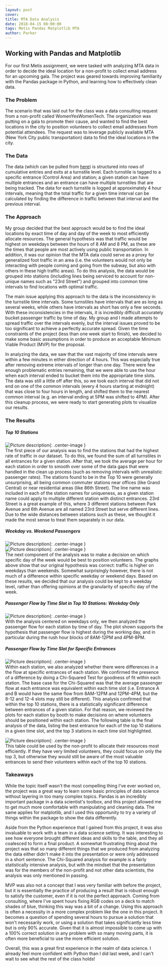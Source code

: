 ```yaml
---
layout: post
cover:
title: MTA Data Analysis
date: 2018-04-15 08:00:00
tags: Metis Pandas Matplotlib MTA
author: Parker
---
```

## Working with Pandas and Matplotlib <br>

For our first Metis assignment, we were tasked with analyzing MTA data in order to decide the ideal location for a non-profit to collect email address for an upcoming gala. The project was geared towards improving familiarity with the Pandas package in Python, and learning how to effectively clean data.

### The Problem

The scenario that was laid out for the class was a data consulting request from a non-profit called WomenYesWomenTech. The organization was putting on a gala to promote their cause, and wanted to find the best locations in the city to position volunteers to collect email addresses from potential attendees. The request was to leverage publicly available MTA (New York City public transportation) data to find the ideal locations in the city.

### The Data

The data (which can be pulled from [here](http://web.mta.info/developers/turnstile.html)) is structured into rows of cumulative entries and exits at a turnstile level. Each turnstile is tagged to a specific entrance (Control Area) and station; a given station can have multiple entrances and an entrance can have multiple turnstiles that are being tracked. The data for each turnstile is logged at approximately 4 hour intervals, meaning that the total traffic for a given time interval can be calculated by finding the difference in traffic between that interval and the previous interval.

### The Approach

My group decided that the best approach would be to find the ideal locations by exact time of day and day of the week to most efficiently allocate resources. The general hypothesis was that traffic would be highest on weekdays between the hours of 8 AM and 8 PM, as these are the times that people are most actively using public transportation. In addition, it was our opinion that the MTA data could serve as a proxy for generalized foot traffic in an area (i.e. the volunteers would not only be interacting with people coming and going from the subway, but also with others in these high traffic areas). To do this analysis, the data would be grouped into stations (including lines being serviced to account for non-unique names such as "23rd Street") and grouped into common time intervals to find locations with optimal traffic.

The main issue applying this approach to the data is the inconsistency in the turnstile time intervals. Some turnstiles have intervals that are as long as several weeks, while others have intervals as short has only a few seconds. With these inconsistencies in the intervals, it is incredibly difficult accurately bucket passenger traffic by time of day. My group and I made attempts to spread traffic over the intervals evenly, but the interval issues proved to be too significant to achieve a perfectly accurate spread. Given the time constraints of the project (less than one week start to finish), we decided to make some basic assumptions in order to produce an acceptable Minimum Viable Product (MVP) for the proposal.

In analyzing the data, we saw that the vast majority of time intervals were within a few minutes in either direction of 4 hours. This was especially true after removing extreme intervals of longer than one day. There were few enough problematic entries remaining, that we were able to use the hour when each interval ended to bucket them into the appropriate time slots. The data was still a little off after this, so we took each interval that did not end on one of the common intervals (every 4 hours starting at midnight) that was close to four hours in length, and shifted them to the nearest common interval (e.g. an interval ending at 5PM was shifted to 4PM). After this cleanup process, we were ready to start generating plots to visualize our results.

### The Results

##### Top 10 Stations
![Picture description](/assets/mta/top10stations.png){: .center-image }<br>
The first piece of our analysis was to find the stations that had the highest rate of traffic in our dataset. To do this, we found the sum of all turnstiles in all entrances for a given station. After that, we took the average per hour for each station in order to smooth over some of the data gaps that were handled in the clean up process (such as removing intervals with unrealistic passenger rates). The stations found to be in the Top 10 were generally unsurprising, all being common commuter stations near offices (like Grand Central) or near residential areas (like 86th Street). The line name was included in each of the station names for uniqueness, as a given station name could apply to multiple different station with distinct entrances. 23rd Street is a great example of this, where 3 different stations between Park Avenue and 6th Avenue are all named 23rd Street but serve different lines. Due to the wide distances between stations such as these, we thought it made the most sense to treat them separately in our data.

##### Weekday vs. Weekend Passengers
![Picture description](/assets/mta/wkdyvswked.png){: .center-image }<br>
![Picture description](/assets/mta/weeklyflow.png){: .center-image }<br>
The next component of the analysis was to make a decision on which specific day of the week would be best to position volunteers. The graphs above show that our original hypothesis was correct: traffic is higher on weekdays than weekends. Somewhat surprisingly however, there is not much of a difference within specific weekday or weekend days. Based on these results, we decided that our analysis could be kept to a weekday level, rather than offering opinions at the granularity of specific day of the week.

##### Passenger Flow by Time Slot in Top 10 Stations: Weekday Only
![Picture description](/assets/mta/flowtop10.png){: .center-image }<br>
With the analysis centered on weekdays only, we then analyzed the passenger flow for each station by time of day. The plot shown supports the hypothesis that passenger flow is highest during the working day, and in particular during the rush hour blocks of 8AM-12PM and 4PM-8PM.

##### Passenger Flow by Time Slot for Specific Entrances
![Picture description](/assets/mta/entranceflow.png){: .center-image }<br>
Within each station, we also analyzed whether there were differences in a the flow at specific entrances of each station. We confirmed the presence of a difference by doing a Chi-Squared Test for goodness of fit within each station. The base case for the Chi-Squared was that the average passenger flow at each entrance was equivalent within each time slot (i.e. Entrance A and B would have the same flow from 8AM-12PM and 12PM-4PM, but the 8-12 and 12-4 slots may still be different). This analysis confirmed that within the top 10 stations, there is a statistically significant difference between entrances of a given station. For that reason, we reviewed the plots for each station by booth to make decisions on where volunteers should be positioned within each station. The following table is the final analysis of the data, listing the best entrance for each of the top 10 stations in a given time slot, and the top 3 stations in each time slot highlighted.

![Picture description](/assets/mta/results-table.png){: .center-image }<br>
This table could be used by the non-profit to allocate their resources most efficiently. If they have very limited volunteers, they could focus on only the top 3, but otherwise they would still be aware of the most valuable entrances to send their volunteers within each of the top 10 stations.

### Takeaways

While the topic itself wasn't the most compelling thing I've ever worked on, the project was a great way to learn some basic principles of data science without layering in too many complex topics. Pandas is an incredibly important package in a data scientist's toolbox, and this project allowed me to get much more comfortable with manipulating and cleaning data. The same applies for matplotlib, and I used this opportunity to try a variety of things within the package to show the data differently.

Aside from the Python experience that I gained from this project, it was also invaluable to work with a team in a data science setting. It was interesting to see how everyone brought different ideas and skills to the table, and they all coalesced to form a final product. A somewhat frustrating thing about the project was that so many different things that we produced from analyzing the data either didn't make it into the presentation or were only addressed in a short sentence. The Chi-Squared analysis for example is a fairly statistically intensive analysis, but with the mindset that the presentation was for the members of the non-profit and not other data scientists, the analysis was only mentioned in passing.

MVP was also not a concept that I was very familiar with before the project, but it is essentially the practice of producing a result that is robust enough to satisfy the customer, even if it is not the perfect approach. Coming from consulting, where I've spent hours fixing RGB codes on a deck to match shades of blue, thinking this way was a bit of a change. Using this approach is often a necessity in a more complex problem like the one in this project. It becomes a question of spending several hours to pursue a solution that won't necessarily work, or using a solution that takes significantly less time but is only 90% accurate. Given that it is almost impossible to come up with a 100% correct solution in any problem with so many moving parts, it is often more beneficial to use the more efficient solution.

Overall, this was a great first experience in the realm of data science. I already feel more confident with Python than I did last week, and I can't wait to see what the rest of the class holds!

